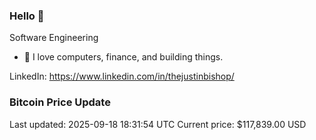 ### Hello 🤙  

Software Engineering

- 🔭 I love computers, finance, and building things.
  
LinkedIn: https://www.linkedin.com/in/thejustinbishop/  























































































































































































































































































































































































































































































































































































































































































































































































































































































































































































































































































































### Bitcoin Price Update
Last updated: 2025-09-18 18:31:54 UTC
Current price: $117,839.00 USD
